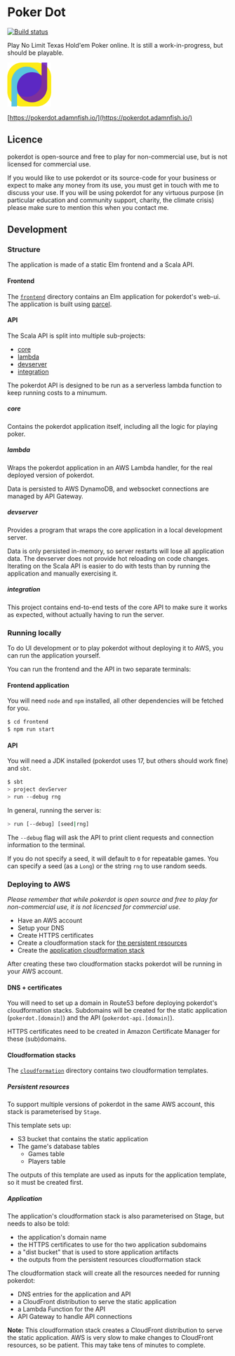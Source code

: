 Poker Dot
=========

<a href="https://github.com/adamnfish/pokerdot/actions">
  <img src="https://github.com/adamnfish/pokerdot/actions/workflows/main.yml/badge.svg" alt="Build status" style="max-width: 100%;">
</a>

Play No Limit Texas Hold'em Poker online. It is still a
work-in-progress, but should be playable.

<a href="https://pokerdot.adamnfish.io/">
  <img src="frontend/assets/logo.svg" width="100px">
</a>

[https://pokerdot.adamnfish.io/](https://pokerdot.adamnfish.io/)

## Licence

pokerdot is open-source and free to play for non-commercial use, but
is not licensed for commercial use.

If you would like to use pokerdot or its source-code for your business
or expect to make any money from its use, you must get in touch with
me to discuss your use. If you will be using pokerdot for any
virtuous purpose (in particular education and community support,
charity, the climate crisis) please make sure to mention this when you
contact me.

## Development

### Structure

The application is made of a static Elm frontend and a Scala API.

#### Frontend

The [`frontend`](frontend) directory contains an Elm application for
pokerdot's web-ui. The application is built using
[parcel](https://parceljs.org/).

#### API

The Scala API is split into multiple sub-projects:
* [core](core)
* [lambda](lambda)
* [devserver](devserver)
* [integration](integration)

The pokerdot API is designed to be run as a serverless lambda function
to keep running costs to a minumum.

##### core

Contains the pokerdot application itself, including all the logic for
playing poker.

##### lambda

Wraps the pokerdot application in an AWS Lambda handler, for the real
deployed version of pokerdot.

Data is persisted to AWS DynamoDB, and websocket connections are
managed by API Gateway.

##### devserver

Provides a program that wraps the core application in a local
development server.

Data is only persisted in-memory, so server restarts will lose all
application data. The devserver does not provide hot reloading on
code changes. Iterating on the Scala API is easier to do with tests
than by running the application and manually exercising it.

##### integration

This project contains end-to-end tests of the core API to make sure it
works as expected, without actually having to run the server.

### Running locally

To do UI development or to play pokerdot without deploying it to AWS,
you can run the application yourself.

You can run the frontend and the API in two separate terminals:

#### Frontend application

You will need `node` and `npm` installed, all other dependencies will
be fetched for you.

```bash
$ cd frontend
$ npm run start
```

#### API

You will need a JDK installed (pokerdot uses 17, but others should
work fine) and `sbt`.

```bash
$ sbt
> project devServer
> run --debug rng
```

In general, running the server is:

```bash
> run [--debug] [seed|rng]
```

The `--debug` flag will ask the API to print client requests and
connection information to the terminal.

If you do not specify a seed, it will default to `0` for repeatable
games. You can specify a seed (as a `Long`) or the string `rng` to use
random seeds.

### Deploying to AWS

*Please remember that while pokerdot is open source and free to play
for non-commercial use, it is not licencsed for commercial use.*

* Have an AWS account
* Setup your DNS
* Create HTTPS certificates
* Create a cloudformation stack for [the persistent resources](cloudformation/pokerdot-storage.template.yaml)
* Create the [application cloudformation stack](cloudformation/pokerdot.template.yaml)

After creating these two cloudformation stacks pokerdot will be
running in your AWS account.

#### DNS + certificates

You will need to set up a domain in Route53 before deploying
pokerdot's cloudformation stacks. Subdomains will be created for the
static application (`pokerdot.[domain]`) and the API
(`pokerdot-api.[domain]`).

HTTPS certificates need to be created in Amazon Certificate Manager
for these (sub)domains.

#### Cloudformation stacks

The [`cloudformation`](cloudformation) directory contains two
cloudformation templates.

##### Persistent resources

To support multiple versions of pokerdot in the same AWS account, this
stack is parameterised by `Stage`.

This template sets up:
* S3 bucket that contains the static application
* The game's database tables
  * Games table
  * Players table

The outputs of this template are used as inputs for the application
template, so it must be created first.

##### Application

The application's cloudformation stack is also parameterised on Stage,
but needs to also be told:
* the application's domain name
* the HTTPS certificates to use for tho two application subdomains
* a "dist bucket" that is used to store application artifacts
* the outputs from the persistent resources cloudformation stack

The cloudformation stack will create all the resources needed for
running pokerdot:
* DNS entries for the application and API
* a CloudFront distribution to serve the static application
* a Lambda Function for the API
* API Gateway to handle API connections

**Note:** This cloudformation stack creates a CloudFront distribution
to serve the static application. AWS is very slow to make changes to
CloudFront resources, so be patient. This may take tens of minutes to
complete.

